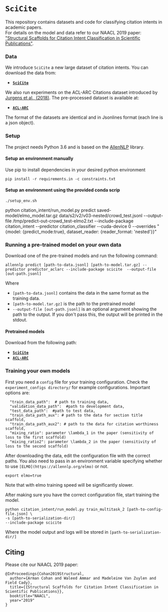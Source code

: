 # `SciCite`

This repository contains datasets and code for classifying citation intents in academic papers.  
For details on the model and data refer to our NAACL 2019 paper: ["Structural Scaffolds for Citation Intent Classification in Scientific Publications"](https://arxiv.org/).

### Data

We introduce `SciCite` a new large dataset of citation intents.
You can download the data from:  
  
* __[`SciCite`](https://s3-us-west-2.amazonaws.com/ai2-s2-research/scicite/scicite.tar.gz)__

We also run experiments on the ACL-ARC Citations dataset introduced by [Jurgens et al., (2018)](https://transacl.org/ojs/index.php/tacl/article/view/1266).
The pre-processed dataset is available at:

* __[`ACL-ARC`](https://s3-us-west-2.amazonaws.com/ai2-s2-research/acl-arc/acl-arc.tar.gz)__

The format of the datasets are identical and in Jsonlines format (each line is a json object).

### Setup

The project needs Python 3.6 and is based on the [AllenNLP](https://github.com/allenai/allennlp) library.

#### Setup an environment manually

Use pip to install dependencies in your desired python environment

`pip install -r requirements.in -c constraints.txt`

#### Setup an environment using the provided conda scrip

`./setup_env.sh`

python citation_intent/run_model.py predict saved-model/elmo_model.tar.gz data/s2/v2/v03-nested/crowd_test.jsonl --output-file /tmp/predict-out-crowd_test-elmo2.txt --include-package citation_intent --predictor citation_classifier --cuda-device 0 --overrides "{model: {predict_mode:true}, dataset_reader: {reader_format: 'nested'}}"



### Running a pre-trained model on your own data

Download one of the pre-trained models and run the following command:

`allennlp predict [path-to-data.jsonl] [path-to-model.tar.gz] --predictor predictor_aclarc --include-package scicite  --output-file [out-path.jsonl]`

Where 
* `[path-to-data.jsonl]` contains the data in the same format as the training data.
* `[path-to-model.tar.gz]` is the path to the pretrained model
* `--output-file [out-path.jsonl]` is an optional argument showing the path to the output. If you don't pass this, the output will be printed in the stdout.

#### Pretrained models

Download from the following path:

* __[`SciCite`](https://s3-us-west-2.amazonaws.com/ai2-s2-research/scicite/models/scicite.tar.gz)__
* __[`ACL-ARC`](https://s3-us-west-2.amazonaws.com/ai2-s2-research/scicite/models/aclarc.tar.gz)__

### Training your own models

First you need a `config` file for your training configuration.
Check the `experiment_configs directory/` for example configurations.
Important options are:

```
  "train_data_path":  # path to training data,
  "validation_data_path":  #path to development data,
  "test_data_path":  #path to test data,
  "train_data_path_aux": # path to the data for section title scaffold,
  "train_data_path_aux2": # path to the data for citation worthiness scaffold,
  "mixing_ratio": parameter \lambda_1 in the paper (sensitivity of loss to the first scaffold)
  "mixing_ratio2": parameter \lambda_2 in the paper (sensitivity of loss to the second scaffold)
``` 

After downloading the data, edit the configuration file with the correct paths.
You also need to pass in an environment variable specifying whether to use `[ELMO](https://allennlp.org/elmo)` or not.

`export elmo=true`

Note that with elmo training speed will be significantly slower.

After making sure you have the correct configuration file, start training the model.

```
python citation_intent/run_model.py train_multitask_2 [path-to-config-file.json] \
-s [path-to-serialization-dir/] 
--include-package scicite
```

Where the model output and logs will be stored in `[path-to-serialization-dir/]`

## Citing

Please cite our NAACL 2019 paper:

```
@InProceedings{Cohan2019Structural,
  author={Arman Cohan and Waleed Ammar and Madeleine Van Zuylen and Field Cady},
  title={{Structural Scaffolds for Citation Intent Classification in Scientific Publications}},
  booktitle="NAACL",
  year="2019"
}
```
